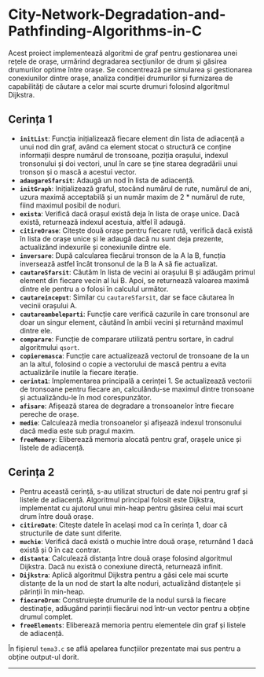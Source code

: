 # City-Network-Degradation-and-Pathfinding-Algorithms-in-C

Acest proiect implementează algoritmi de graf pentru gestionarea unei rețele de orașe, urmărind degradarea secțiunilor de drum și găsirea drumurilor optime între orașe. Se concentrează pe simularea și gestionarea conexiunilor dintre orașe, analiza condiției drumurilor și furnizarea de capabilități de căutare a celor mai scurte drumuri folosind algoritmul Dijkstra.

## Cerința 1

- **`initList`**: Funcția inițializează fiecare element din lista de adiacență a unui nod din graf, având ca element stocat o structură ce conține informații despre numărul de tronsoane, poziția orașului, indexul tronsonului și doi vectori, unul în care se ține starea degradării unui tronson și o mască a acestui vector.
- **`adaugareSfarsit`**: Adaugă un nod în lista de adiacență.
- **`initGraph`**: Inițializează graful, stocând numărul de rute, numărul de ani, uzura maximă acceptabilă și un număr maxim de 2 * numărul de rute, fiind maximul posibil de noduri.
- **`exista`**: Verifică dacă orașul există deja în lista de orașe unice. Dacă există, returnează indexul acestuia, altfel îl adaugă.
- **`citireOrase`**: Citește două orașe pentru fiecare rută, verifică dacă există în lista de orașe unice și le adaugă dacă nu sunt deja prezente, actualizând indexurile și conexiunile dintre ele.
- **`inversare`**: După calcularea fiecărui tronson de la A la B, funcția inversează astfel încât tronsonul de la B la A să fie actualizat.
- **`cautareSfarsit`**: Căutăm în lista de vecini ai orașului B și adăugăm primul element din fiecare vecin al lui B. Apoi, se returnează valoarea maximă dintre ele pentru a o folosi în calculul următor.
- **`cautareinceput`**: Similar cu `cautareSfarsit`, dar se face căutarea în vecinii orașului A.
- **`cautareambeleparti`**: Funcție care verifică cazurile în care tronsonul are doar un singur element, căutând în ambii vecini și returnând maximul dintre ele.
- **`comparare`**: Funcție de comparare utilizată pentru sortare, în cadrul algoritmului `qsort`.
- **`copieremasca`**: Funcție care actualizează vectorul de tronsoane de la un an la altul, folosind o copie a vectorului de mască pentru a evita actualizările inutile la fiecare iterație.
- **`cerinta1`**: Implementarea principală a cerinței 1. Se actualizează vectorii de tronsoane pentru fiecare an, calculându-se maximul dintre tronsoane și actualizându-le în mod corespunzător.
- **`afisare`**: Afișează starea de degradare a tronsoanelor între fiecare pereche de orașe.
- **`medie`**: Calculează media tronsoanelor și afișează indexul tronsonului dacă media este sub pragul maxim.
- **`freeMemory`**: Eliberează memoria alocată pentru graf, orașele unice și listele de adiacență.

## Cerința 2

- Pentru această cerință, s-au utilizat structuri de date noi pentru graf și listele de adiacență. Algoritmul principal folosit este Dijkstra, implementat cu ajutorul unui min-heap pentru găsirea celui mai scurt drum între două orașe.
- **`citireDate`**: Citește datele în același mod ca în cerința 1, doar că structurile de date sunt diferite.
- **`muchie`**: Verifică dacă există o muchie între două orașe, returnând 1 dacă există și 0 în caz contrar.
- **`distanta`**: Calculează distanța între două orașe folosind algoritmul Dijkstra. Dacă nu există o conexiune directă, returnează infinit.
- **`Dijkstra`**: Aplică algoritmul Dijkstra pentru a găsi cele mai scurte distanțe de la un nod de start la alte noduri, actualizând distanțele și părinții în min-heap.
- **`fiecareDrum`**: Construiește drumurile de la nodul sursă la fiecare destinație, adăugând parinții fiecărui nod într-un vector pentru a obține drumul complet.
- **`freeElements`**: Eliberează memoria pentru elementele din graf și listele de adiacență.

În fișierul `tema3.c` se află apelarea funcțiilor prezentate mai sus pentru a obține output-ul dorit.

---

    
